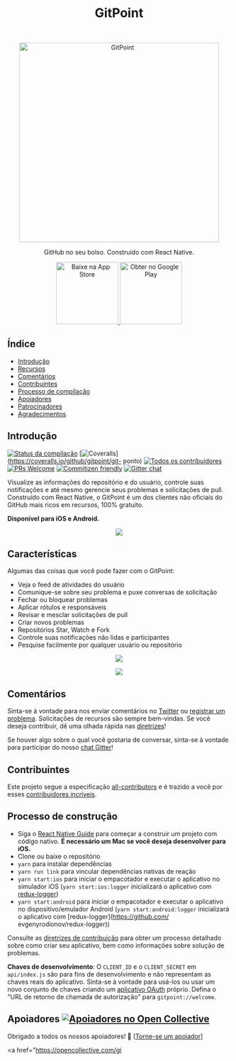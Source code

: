 <h1 align="center"> GitPoint </h1> <br>
<p align="center">
  <a href="https://gitpoint.co/">
    <img alt="GitPoint" title="GitPoint" src="http://i.imgur.com/VShxJHs.png" width="450">
  </a>
</p>

<p align="center">
  GitHub no seu bolso. Construído com React Native.
</p>

<p align="center">
  <a href="https://itunes.apple.com/us/app/gitpoint/id1251245162?mt=8">
    <img alt="Baixe na App Store" title="App Store" src="http://i.imgur.com/0n2zqHD.png" width="140">
  </a>

  <a href="https://play.google.com/store/apps/details?id=com.gitpoint">
    <img alt="Obter no Google Play" title="Google Play" src="http://i.imgur.com/mtGRPuM.png" width="140">
  </a>
</p>

<!-- START DOC gerado TOC, por favor, mantenha o comentário aqui para permitir a atualização automática -->
<!-- NÃO EDITE ESTA SEÇÃO, EM VEZ RE-EXECUTAR DOCTOC PARA ATUALIZAR -->
## Índice

- [Introdução](#introdução)
- [Recursos](#recursos)
- [Comentários](#feedback)
- [Contribuintes](#contribuidores)
- [Processo de compilação](#build-process)
- [Apoiadores](#apoiadores-)
- [Patrocinadores](#patrocinadores-)
- [Agradecimentos](#agradecimentos)

<!-- END docdoc gerado TOC, por favor, mantenha o comentário aqui para permitir a atualização automática -->

## Introdução

[![Status da compilação](https://img.shields.io/travis/gitpoint/git-point.svg?style=flat-square)](https://travis-ci.org/gitpoint/git-point )
[![Coveralls](https://img.shields.io/coveralls/github/gitpoint/git-point.svg?style=flat-square)](https://coveralls.io/github/gitpoint/git- ponto)
[![Todos os contribuidores](https://img.shields.io/badge/all_contributors-73-orange.svg?style=flat-square)](./CONTRIBUTORS.md)
[![PRs Welcome](https://img.shields.io/badge/PRs-welcome-brightgreen.svg?style=flat-square)](http://makeapullrequest.com)
[![Commitizen friendly](https://img.shields.io/badge/commitizen-friendly-brightgreen.svg?style=flat-square)](http://commitizen.github.io/cz-cli/)
[![Gitter chat](https://img.shields.io/badge/chat-on_gitter-008080.svg?style=flat-square)](https://gitter.im/git-point)

Visualize as informações do repositório e do usuário, controle suas notificações e até mesmo gerencie seus problemas e solicitações de pull. Construído com React Native, o GitPoint é um dos clientes não oficiais do GitHub mais ricos em recursos, 100% gratuito.

**Disponível para iOS e Android.**

<p align="center">
  <img src = "http://i.imgur.com/HowF6aM.png" largura=350>
</p>

## Características

Algumas das coisas que você pode fazer com o GitPoint:

* Veja o feed de atividades do usuário
* Comunique-se sobre seu problema e puxe conversas de solicitação
* Fechar ou bloquear problemas
* Aplicar rótulos e responsáveis
* Revisar e mesclar solicitações de pull
* Criar novos problemas
* Repositórios Star, Watch e Fork
* Controle suas notificações não lidas e participantes
* Pesquise facilmente por qualquer usuário ou repositório

<p align="center">
  <img src = "http://i.imgur.com/IkSnFRL.png" largura=700>
</p>

<p align="center">
  <img src = "http://i.imgur.com/0iorG20.png" largura=700>
</p>

## Comentários

Sinta-se à vontade para nos enviar comentários no [Twitter](https://twitter.com/gitpointapp) ou [registrar um problema](https://github.com/gitpoint/git-point/issues/new). Solicitações de recursos são sempre bem-vindas. Se você deseja contribuir, dê uma olhada rápida nas [diretrizes](./CONTRIBUTING.md)!

Se houver algo sobre o qual você gostaria de conversar, sinta-se à vontade para participar do nosso [chat Gitter](https://gitter.im/git-point)!

## Contribuintes

Este projeto segue a especificação [all-contributors](https://github.com/kentcdodds/all-contributors) e é trazido a você por esses [contribuidores incríveis](./CONTRIBUTORS.md).

## Processo de construção

- Siga o [React Native Guide](https://facebook.github.io/react-native/docs/getting-started.html) para começar a construir um projeto com código nativo. **É necessário um Mac se você deseja desenvolver para iOS.**
- Clone ou baixe o repositório
- `yarn` para instalar dependências
- `yarn run link` para vincular dependências nativas de reação
- `yarn start:ios` para iniciar o empacotador e executar o aplicativo no simulador iOS (`yarn start:ios:logger` inicializará o aplicativo com [redux-logger](<https://github.com/evgenyrodionov/ redux-logger>))
- `yarn start:android` para iniciar o empacotador e executar o aplicativo no dispositivo/emulador Android (`yarn start:android:logger` inicializará o aplicativo com [redux-logger](https://github.com/ evgenyrodionov/redux-logger))

Consulte as [diretrizes de contribuição](./CONTRIBUTING.md) para obter um processo detalhado sobre como criar seu aplicativo, bem como informações sobre solução de problemas.

**Chaves de desenvolvimento**: O `CLIENT_ID` e o `CLIENT_SECRET` em `api/index.js` são para fins de desenvolvimento e não representam as chaves reais do aplicativo. Sinta-se à vontade para usá-los ou usar um novo conjunto de chaves criando um [aplicativo OAuth](https://github.com/settings/applications/new) próprio. Defina o "URL de retorno de chamada de autorização" para `gitpoint://welcome`.

## Apoiadores [![Apoiadores no Open Collective](https://opencollective.com/git-point/backers/badge.svg)](#backers)

Obrigado a todos os nossos apoiadores! 🙏 [[Torne-se um apoiador](https://opencollective.com/git-point#backer)]

<a href="https://opencollective.com/gi

